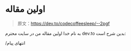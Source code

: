 # اولین مقاله

> 原文：<https://dev.to/codecoffeesleep/--2pgf>

به نام خدا
اولین مقاله من در سایت محترم dev.to بدین شرح است:

/انتهای پیام
